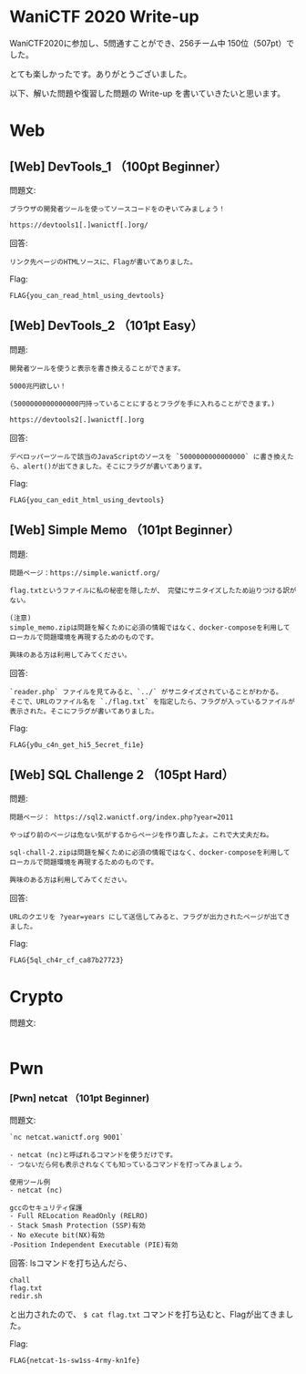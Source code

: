# WaniCTF 2020 Write-up

WaniCTF2020に参加し、5問通すことができ、256チーム中 150位（507pt）でした。

とても楽しかったです。ありがとうございました。

以下、解いた問題や復習した問題の Write-up を書いていきたいと思います。

# Web

## [Web] DevTools_1 （100pt Beginner）
問題文:
```
ブラウザの開発者ツールを使ってソースコードをのぞいてみましょう！

https://devtools1[.]wanictf[.]org/
```

回答:
```
リンク先ページのHTMLソースに、Flagが書いてありました。
```

Flag:
```
FLAG{you_can_read_html_using_devtools}
```

## [Web] DevTools_2 （101pt Easy）
問題:
```
開発者ツールを使うと表示を書き換えることができます。

5000兆円欲しい！

(5000000000000000円持っていることにするとフラグを手に入れることができます。)

https://devtools2[.]wanictf[.]org
```

回答:
```
デベロッパーツールで該当のJavaScriptのソースを `5000000000000000` に書き換えたら、alert()が出てきました。そこにフラグが書いてあります。
```

Flag:
```
FLAG{you_can_edit_html_using_devtools}
```

## [Web] Simple Memo （101pt Beginner）

問題:
```
問題ページ：https://simple.wanictf.org/

flag.txtというファイルに私の秘密を隠したが、 完璧にサニタイズしたため辿りつける訳がない。

(注意)
simple_memo.zipは問題を解くために必須の情報ではなく、docker-composeを利用してローカルで問題環境を再現するためのものです。

興味のある方は利用してみてください。
```

回答:
```
`reader.php` ファイルを見てみると、`../` がサニタイズされていることがわかる。
そこで、URLのファイル名を `./flag.txt` を指定したら、フラグが入っているファイルが表示された。そこにフラグが書いてありました。
```

Flag:
```
FLAG{y0u_c4n_get_hi5_5ecret_fi1e}
```

## [Web] SQL Challenge 2 （105pt Hard）

問題:
```
問題ページ： https://sql2.wanictf.org/index.php?year=2011

やっぱり前のページは危ない気がするからページを作り直したよ。これで大丈夫だね。

sql-chall-2.zipは問題を解くために必須の情報ではなく、docker-composeを利用してローカルで問題環境を再現するためのものです。

興味のある方は利用してみてください。

```

回答:
```
URLのクエリを ?year=years にして送信してみると、フラグが出力されたページが出てきました。
```

Flag:
```
FLAG{5ql_ch4r_cf_ca87b27723}
```


# Crypto

問題文:
```
```

# Pwn

### [Pwn] netcat （101pt Beginner)

問題文:
```
`nc netcat.wanictf.org 9001`

- netcat (nc)と呼ばれるコマンドを使うだけです。
- つないだら何も表示されなくても知っているコマンドを打ってみましょう。

使用ツール例
- netcat (nc)

gccのセキュリティ保護
- Full RELocation ReadOnly (RELRO)
- Stack Smash Protection (SSP)有効
- No eXecute bit(NX)有効
-Position Independent Executable (PIE)有効
```

回答:
lsコマンドを打ち込んだら、
```
chall
flag.txt
redir.sh
```
と出力されたので、
```$ cat flag.txt```
コマンドを打ち込むと、Flagが出てきました。

Flag:
```
FLAG{netcat-1s-sw1ss-4rmy-kn1fe}
```